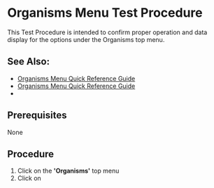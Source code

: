 # Organisms Menu Test Procedure

This Test Procedure is intended to confirm proper operation and data display for the options under the Organisms top menu.  

## See Also:
* [Organisms Menu Quick Reference Guide](../quick_references/organisms_menu.html)
* [Organisms Menu Quick Reference Guide](../../quick_references/organisms_menu.html)
* 


## Prerequisites
None

## Procedure
1. Click on the **'Organisms'** top menu
2. Click on 

